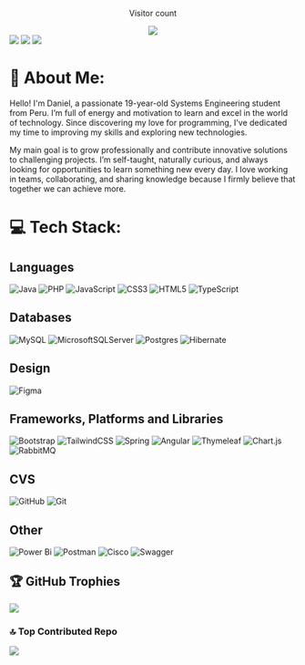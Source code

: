 <div align="center">
  <p>Visitor count</p>
  <img src="https://profile-counter.glitch.me/Daniee19/count.svg"/>
  <br/>
</div>
<div>
  <img src="https://github-readme-stats.vercel.app/api?username=Daniee19&theme=tokyonight&hide_border=false&include_all_commits=false&count_private=false"/>
  <img src="https://github-readme-stats.vercel.app/api/top-langs/?username=Daniee19&theme=tokyonight&hide_border=false&include_all_commits=false&count_private=false&layout=compact"/>
  <img src="https://github-readme-activity-graph.vercel.app/graph?username=Daniee19&bg_color=212121&color=ffffff&line=404db0&point=ffcd42&area=true&hide_border=true)](https://github.com/ashutosh00710/github-readme-activity-graph"/>
</div>

# 💫 About Me:
Hello! I'm Daniel, a passionate 19-year-old Systems Engineering student from Peru. I’m full of energy and motivation to learn and excel in the world of technology. Since discovering my love for programming, I've dedicated my time to improving my skills and exploring new technologies.

My main goal is to grow professionally and contribute innovative solutions to challenging projects. I’m self-taught, naturally curious, and always looking for opportunities to learn something new every day. I love working in teams, collaborating, and sharing knowledge because I firmly believe that together we can achieve more.

# 💻 Tech Stack:
## Languages
![Java](https://img.shields.io/badge/java-%23ED8B00.svg?style=for-the-badge&logo=openjdk&logoColor=white) ![PHP](https://img.shields.io/badge/php-%23777BB4.svg?style=for-the-badge&logo=php&logoColor=white) 
![JavaScript](https://img.shields.io/badge/javascript-%23323330.svg?style=for-the-badge&logo=javascript&logoColor=%23F7DF1E) ![CSS3](https://img.shields.io/badge/css3-%231572B6.svg?style=for-the-badge&logo=css3&logoColor=white) ![HTML5](https://img.shields.io/badge/html5-%23E34F26.svg?style=for-the-badge&logo=html5&logoColor=white) ![TypeScript](https://img.shields.io/badge/typescript-%23007ACC.svg?style=for-the-badge&logo=typescript&logoColor=white)

## Databases
![MySQL](https://img.shields.io/badge/mysql-4479A1.svg?style=for-the-badge&logo=mysql&logoColor=white) ![MicrosoftSQLServer](https://img.shields.io/badge/Microsoft%20SQL%20Server-CC2927?style=for-the-badge&logo=microsoft%20sql%20server&logoColor=white) ![Postgres](https://img.shields.io/badge/postgres-%23316192.svg?style=for-the-badge&logo=postgresql&logoColor=white) ![Hibernate](https://img.shields.io/badge/Hibernate-59666C?style=for-the-badge&logo=Hibernate&logoColor=white)

## Design
![Figma](https://img.shields.io/badge/figma-%23F24E1E.svg?style=for-the-badge&logo=figma&logoColor=white)

## Frameworks, Platforms and Libraries
![Bootstrap](https://img.shields.io/badge/bootstrap-%238511FA.svg?style=for-the-badge&logo=bootstrap&logoColor=white) ![TailwindCSS](https://img.shields.io/badge/tailwindcss-%2338B2AC.svg?style=for-the-badge&logo=tailwind-css&logoColor=white) ![Spring](https://img.shields.io/badge/spring-%236DB33F.svg?style=for-the-badge&logo=spring&logoColor=white) ![Angular](https://img.shields.io/badge/angular-%23DD0031.svg?style=for-the-badge&logo=angular&logoColor=white) ![Thymeleaf](https://img.shields.io/badge/Thymeleaf-%23005C0F.svg?style=for-the-badge&logo=Thymeleaf&logoColor=white) ![Chart.js](https://img.shields.io/badge/chart.js-F5788D.svg?style=for-the-badge&logo=chart.js&logoColor=white) ![RabbitMQ](https://img.shields.io/badge/rabbitmq-FF6600?style=for-the-badge&logo=rabbitmq&logoColor=white)

## CVS
![GitHub](https://img.shields.io/badge/github-%23121011.svg?style=for-the-badge&logo=github&logoColor=white) ![Git](https://img.shields.io/badge/git-%23F05033.svg?style=for-the-badge&logo=git&logoColor=white)

## Other
![Power Bi](https://img.shields.io/badge/power_bi-F2C811?style=for-the-badge&logo=powerbi&logoColor=black) ![Postman](https://img.shields.io/badge/Postman-FF6C37?style=for-the-badge&logo=postman&logoColor=white) ![Cisco](https://img.shields.io/badge/cisco-%23049fd9.svg?style=for-the-badge&logo=cisco&logoColor=black) ![Swagger](https://img.shields.io/badge/-Swagger-%23Clojure?style=for-the-badge&logo=swagger&logoColor=white)


## 🏆 GitHub Trophies
![](https://github-profile-trophy.vercel.app/?username=Daniee19&theme=tokyonight&no-frame=false&no-bg=false&margin-w=4)

### 🔝 Top Contributed Repo
![](https://github-contributor-stats.vercel.app/api?username=Daniee19&limit=5&theme=tokyonight&combine_all_yearly_contributions=true)

<!-- Proudly created with GPRM ( https://gprm.itsvg.in ) -->
